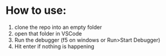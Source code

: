 # How to use:

1. clone the repo into an empty folder
2. open that folder in VSCode
3. Run the debugger (f5 on windows or Run>Start Debugger)
4. Hit enter if nothing is happening

